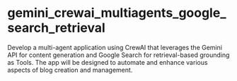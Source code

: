 # gemini_crewai_multiagents_google_search_retrieval
Develop a multi-agent application using CrewAI that leverages the Gemini API for content generation and Google Search for retrieval-based grounding as Tools. The app will be designed to automate and enhance various aspects of blog creation and management.
